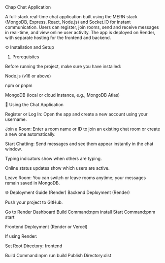 Chap Chat Application

A full-stack real-time chat application built using the MERN stack (MongoDB, Express, React, Node.js) and Socket.IO for instant communication. Users can register, join rooms, send and receive messages in real-time, and view online user activity. The app is deployed on Render, with separate hosting for the frontend and backend.


⚙️ Installation and Setup
1. Prerequisites

Before running the project, make sure you have installed:

Node.js (v16 or above)

npm or pnpm

MongoDB (local or cloud instance, e.g., MongoDB Atlas)

💬 Using the Chat Application

Register or Log In:
Open the app and create a new account using your username.

Join a Room:
Enter a room name or ID to join an existing chat room or create a new one automatically.

Start Chatting:
Send messages and see them appear instantly in the chat window.

Typing indicators show when others are typing.

Online status updates show which users are active.

Leave Room:
You can switch or leave rooms anytime; your messages remain saved in MongoDB.


🌐 Deployment Guide (Render)
Backend Deployment (Render)

Push your project to GitHub.

Go to Render Dashboard
Build Command:npm install
Start Command:pnm start


Frontend Deployment (Render or Vercel)

If using Render:

Set Root Directory: frontend

Build Command:npm run build
Publish Directory:dist
